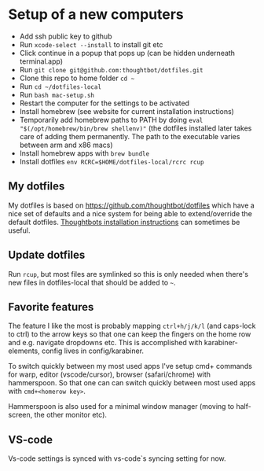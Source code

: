 # Setup of a new computers

- Add ssh public key to github
- Run `xcode-select --install` to install git etc
- Click continue in a popup that pops up (can be hidden underneath terminal.app)
- Run `git clone git@github.com:thoughtbot/dotfiles.git`
- Clone this repo to home folder `cd ~`
- Run `cd ~/dotfiles-local`
- Run `bash mac-setup.sh`
- Restart the computer for the settings to be activated
- Install homebrew (see website for current installation instructions)
- Temporarily add homebrew paths to PATH by doing
  `eval "$(/opt/homebrew/bin/brew shellenv)"` (the dotfiles installed later
  takes care of adding them permanently. The path to the executable varies
  between arm and x86 macs)
- Install homebrew apps with `brew bundle`
- Install dotfiles `env RCRC=$HOME/dotfiles-local/rcrc rcup`

## My dotfiles

My dotfiles is based on https://github.com/thoughtbot/dotfiles which have a nice
set of defaults and a nice system for being able to extend/override the default
dotfiles. [Thoughtbots installation
instructions](https://github.com/thoughtbot/dotfiles?tab=readme-ov-file#install)
can sometimes be useful.

## Update dotfiles

Run `rcup`, but most files are symlinked so this is only needed when
there's new files in dotfiles-local that should be added to `~`.

## Favorite features

The feature I like the most is probably mapping `ctrl+h/j/k/l` (and caps-lock to
ctrl) to the arrow keys so that one can keep the fingers on the home row and
e.g. navigate dropdowns etc. This is accomplished with karabiner-elements,
config lives in config/karabiner.

To switch quickly between my most used apps I've setup cmd+<letter> commands for
warp, editor (vscode/cursor), browser (safari/chrome) with hammerspoon. So that
one can can switch quickly between most used apps with `cmd+<homerow key>`.

Hammerspoon is also used for a minimal window manager (moving to half-screen,
the other monitor etc).

## VS-code

Vs-code settings is synced with vs-code`s syncing setting for now.
